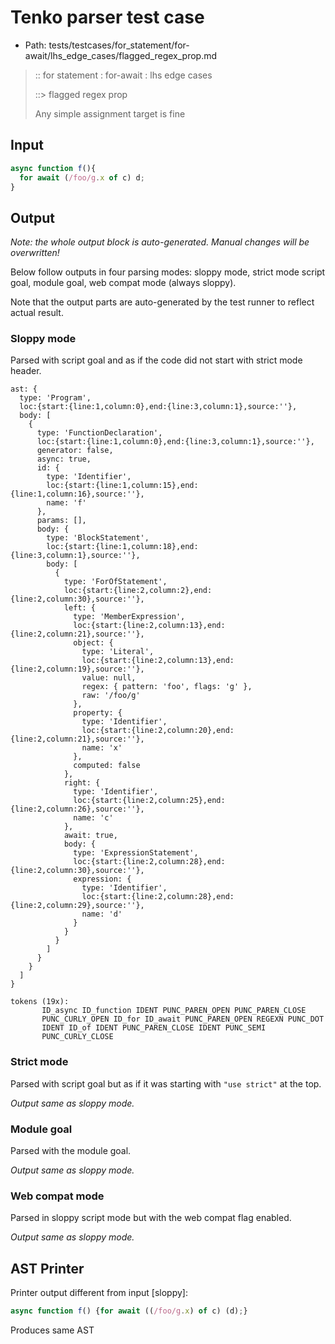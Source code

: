 # Tenko parser test case

- Path: tests/testcases/for_statement/for-await/lhs_edge_cases/flagged_regex_prop.md

> :: for statement : for-await : lhs edge cases
>
> ::> flagged regex prop
>
> Any simple assignment target is fine

## Input

`````js
async function f(){
  for await (/foo/g.x of c) d;
}
`````

## Output

_Note: the whole output block is auto-generated. Manual changes will be overwritten!_

Below follow outputs in four parsing modes: sloppy mode, strict mode script goal, module goal, web compat mode (always sloppy).

Note that the output parts are auto-generated by the test runner to reflect actual result.

### Sloppy mode

Parsed with script goal and as if the code did not start with strict mode header.

`````
ast: {
  type: 'Program',
  loc:{start:{line:1,column:0},end:{line:3,column:1},source:''},
  body: [
    {
      type: 'FunctionDeclaration',
      loc:{start:{line:1,column:0},end:{line:3,column:1},source:''},
      generator: false,
      async: true,
      id: {
        type: 'Identifier',
        loc:{start:{line:1,column:15},end:{line:1,column:16},source:''},
        name: 'f'
      },
      params: [],
      body: {
        type: 'BlockStatement',
        loc:{start:{line:1,column:18},end:{line:3,column:1},source:''},
        body: [
          {
            type: 'ForOfStatement',
            loc:{start:{line:2,column:2},end:{line:2,column:30},source:''},
            left: {
              type: 'MemberExpression',
              loc:{start:{line:2,column:13},end:{line:2,column:21},source:''},
              object: {
                type: 'Literal',
                loc:{start:{line:2,column:13},end:{line:2,column:19},source:''},
                value: null,
                regex: { pattern: 'foo', flags: 'g' },
                raw: '/foo/g'
              },
              property: {
                type: 'Identifier',
                loc:{start:{line:2,column:20},end:{line:2,column:21},source:''},
                name: 'x'
              },
              computed: false
            },
            right: {
              type: 'Identifier',
              loc:{start:{line:2,column:25},end:{line:2,column:26},source:''},
              name: 'c'
            },
            await: true,
            body: {
              type: 'ExpressionStatement',
              loc:{start:{line:2,column:28},end:{line:2,column:30},source:''},
              expression: {
                type: 'Identifier',
                loc:{start:{line:2,column:28},end:{line:2,column:29},source:''},
                name: 'd'
              }
            }
          }
        ]
      }
    }
  ]
}

tokens (19x):
       ID_async ID_function IDENT PUNC_PAREN_OPEN PUNC_PAREN_CLOSE
       PUNC_CURLY_OPEN ID_for ID_await PUNC_PAREN_OPEN REGEXN PUNC_DOT
       IDENT ID_of IDENT PUNC_PAREN_CLOSE IDENT PUNC_SEMI
       PUNC_CURLY_CLOSE
`````

### Strict mode

Parsed with script goal but as if it was starting with `"use strict"` at the top.

_Output same as sloppy mode._

### Module goal

Parsed with the module goal.

_Output same as sloppy mode._

### Web compat mode

Parsed in sloppy script mode but with the web compat flag enabled.

_Output same as sloppy mode._

## AST Printer

Printer output different from input [sloppy]:

````js
async function f() {for await ((/foo/g.x) of c) (d);}
````

Produces same AST
